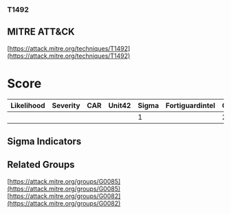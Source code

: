 
### T1492
## MITRE ATT&CK
[https://attack.mitre.org/techniques/T1492](https://attack.mitre.org/techniques/T1492)

# Score

| Likelihood | Severity | CAR | Unit42 | Sigma | Fortiguardintel | Groups | Malwares | Tools |
| ---------- | -------- | --- | ------ | ----- | --------------- | ---  | --- | --- |
 |   |   |   |   | 1 |   | 2 |   |   |



## Sigma Indicators

[]()


## Related Groups

[https://attack.mitre.org/groups/G0085](https://attack.mitre.org/groups/G0085)
[https://attack.mitre.org/groups/G0082](https://attack.mitre.org/groups/G0082)
[]()
